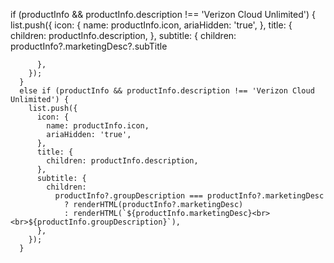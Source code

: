  if (productInfo && productInfo.description !== 'Verizon Cloud Unlimited') {
        list.push({
          icon: {
            name: productInfo.icon,
            ariaHidden: 'true',
          },
          title: {
            children: productInfo.description,
          },
          subtitle: {
            children:
              productInfo?.marketingDesc?.subTitle
                
          },
        });
      }
      else if (productInfo && productInfo.description !== 'Verizon Cloud Unlimited') {
        list.push({
          icon: {
            name: productInfo.icon,
            ariaHidden: 'true',
          },
          title: {
            children: productInfo.description,
          },
          subtitle: {
            children:
              productInfo?.groupDescription === productInfo?.marketingDesc
                ? renderHTML(productInfo?.marketingDesc)
                : renderHTML(`${productInfo.marketingDesc}<br><br>${productInfo.groupDescription}`),
          },
        });
      }
